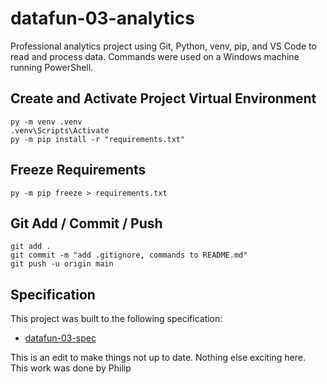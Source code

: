 # datafun-03-analytics

Professional analytics project using Git, Python, venv, pip, and VS Code to read and process data.
Commands were used on a Windows machine running PowerShell.  

## Create and Activate Project Virtual Environment

```shell
py -m venv .venv
.venv\Scripts\Activate
py -m pip install -r "requirements.txt"
```

## Freeze Requirements

```shell
py -m pip freeze > requirements.txt
```

## Git Add / Commit / Push 

```shell
git add .
git commit -m "add .gitignore, commands to README.md"
git push -u origin main
```

## Specification

This project was built to the following specification:

- [datafun-03-spec](https://github.com/denisecase/datafun-03-spec)

This is an edit to make things not up to date.  Nothing else exciting here.  This work was done by Philip
